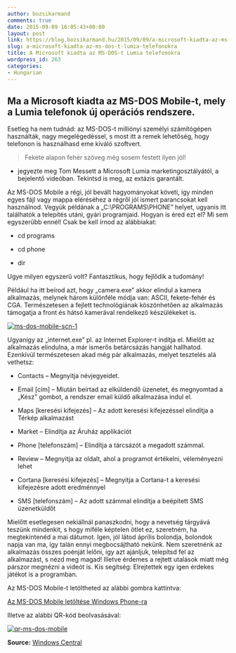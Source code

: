 ```yaml
---
author: bozsikarmand
comments: true
date: 2015-09-09 16:05:43+00:00
layout: post
link: https://blog.bozsikarmand.hu/2015/09/09/a-microsoft-kiadta-az-ms-dos-t-lumia-telefonokra/
slug: a-microsoft-kiadta-az-ms-dos-t-lumia-telefonokra
title: A Microsoft kiadta az MS-DOS-t Lumia telefonokra
wordpress_id: 263
categories:
- Hungarian
---
```


## Ma a Microsoft kiadta az MS-DOS Mobile-t, mely a Lumia telefonok új operációs rendszere.


Esetleg ha nem tudnád: az MS-DOS-t milliónyi személyi számítógépen használták, nagy megelégedéssel, s most itt a remek lehetőség, hogy telefonon is használhasd eme kiváló szoftvert.


<blockquote>Fekete alapon fehér szöveg még sosem festett ilyen jól!</blockquote>


- jegyezte meg Tom Messett a Microsoft Lumia marketingosztályától, a bejelentő videóban. Tekintsd is meg, az extázis garantált.



Az MS-DOS Mobile a régi, jól bevált hagyományokat követi, így minden egyes fájl vagy mappa eléréséhez a régről jól ismert parancsokat kell használnod. Vegyük példának a „C:\PROGRAMS\PHONE” helyet, ugyanis itt találhatók a telepítés utáni, gyári programjaid. Hogyan is éred ezt el? Mi sem egyszerűbb ennél! Csak be kell írnod az alábbiakat:



	
  * cd programs

	
  * cd phone

	
  * dir


Ugye milyen egyszerű volt? Fantasztikus, hogy fejlődik a tudomány!

Például ha itt beírod azt, hogy „camera.exe” akkor elindul a kamera alkalmazás, melynek három különféle módja van: ASCII, fekete-fehér és CGA. Természetesen a fejlett technológiának köszönhetően az alkalmazás támogatja a front és hátsó kamerával rendelkező készülékeket is.

[![ms-dos-mobile-scn-1](https://armands.blog/static/images/ms-dos-mobile-scn-1.jpg)](https://armands.blog/static/images/ms-dos-mobile-scn-1.jpg)

Ugyanígy az „internet.exe” pl. az Internet Explorer-t indítja el. Mielőtt az alkalmazás elindulna, a már ismerős betárcsázás hangját hallhatod. Ezenkívül természetesen akad még pár alkalmazás, melyet tesztelés alá vethetsz:



	
  * Contacts – Megnyitja névjegyeidet.

	
  * Email [cím] – Miután beírtad az elküldendő üzenetet, és megnyomtad a „Kész” gombot, a rendszer email küldő alkalmazása indul el.

	
  * Maps [keresési kifejezés] – Az adott keresési kifejezéssel elindítja a Térkép alkalmazást

	
  * Market – Elindítja az Áruház applikációt

	
  * Phone [telefonszám] – Elindítja a tárcsázót a megadott számmal.

	
  * Review – Megnyitja az oldalt, ahol a programot értékelni, véleményezni lehet

	
  * Cortana [keresési kifejezés] – Megnyitja a Cortana-t a keresési kifejezésre adott eredménnyel

	
  * SMS [telefonszám] – Az adott számmal elindítja a beépített SMS üzenetküldőt


Mielőtt esetlegesen nekiállnál panaszkodni, hogy a nevetség tárgyává teszünk mindenkit, s hogy miféle képtelen ötlet ez, szeretném, ha megtekintenéd a mai dátumot. Igen, jól látod április bolondja, bolondok napja van ma, így talán ennyi megbocsájtható nekünk. Nem szeretnénk az alkalmazás összes poénját lelőni, így azt ajánljuk, telepítsd fel az alkalmazást, s nézd meg magad! Illetve érdemes a rejtett utalások miatt még párszor megnézni a videót is. Kis segítség: Elrejtettek egy igen érdekes játékot is a programban.

Az MS-DOS Mobile-t letöltheted az alábbi gombra kattintva:

<a href="http://www.windowsphone.com/en-gb/store/app/ms-dos-mobile/8573c4a8-b9df-4409-90a6-dad2dc0b6b26" title="ms-dos mobile" target="_blank">Az MS-DOS Mobile letöltése Windows Phone-ra</a>

Illetve az alábbi QR-kód beolvasásával:

[![qr-ms-dos-mobile](https://armands.blog/static/images/qr-ms-dos-mobile.png)](https://armands.blog/static/images/qr-ms-dos-mobile.png)

__Source:__ [Windows Central](http://www.windowscentral.com/microsoft-launches-ms-dos-mobile)